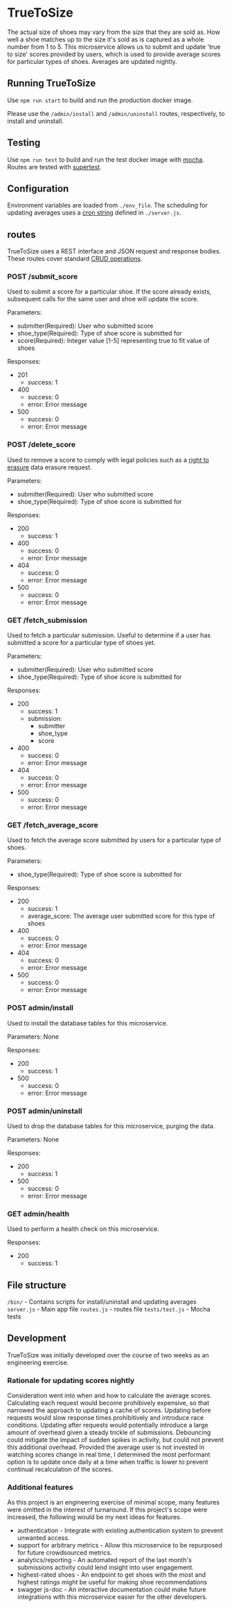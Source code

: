 # TrueToSize
The actual size of shoes may vary from the size that they are sold as. 
How well a shoe matches up to the size it's sold as is captured as a whole number from 1 to 5.
This microservice allows us to submit and update 'true to size' scores provided by users,
which is used to provide average scores for particular types of shoes. Averages are updated 
nightly.

## Running TrueToSize
Use `npm run start` to build and run the production docker image.

Please use the `/admin/install` and `/admin/uninstall` routes, respectively, to install and uninstall.

## Testing
Use `npm run test` to build and run the test docker image with [mocha](https://www.npmjs.com/package/mocha).
Routes are tested with [supertest](https://www.npmjs.com/package/supertest).

## Configuration
Environment variables are loaded from `./env_file`.
The scheduling for updating averages uses a [cron string](https://en.wikipedia.org/wiki/Cron) defined in `./server.js`.

## routes

TrueToSize uses a REST interface and JSON request and response bodies.
These routes cover standard [CRUD operations](https://en.wikipedia.org/wiki/Create,_read,_update_and_delete).

### POST /submit_score
Used to submit a score for a particular shoe. If the score already exists, subsequent calls for the same user and shoe will update the score.

Parameters:
- submitter(Required): User who submitted score
- shoe_type(Required): Type of shoe score is submitted for
- score(Required): Integer value [1-5] representing true to fit value of shoes

Responses:
- 201
  - success: 1
- 400
  - success: 0
  - error: Error message
- 500
  - success: 0
  - error: Error message

### POST /delete_score
Used to remove a score to comply with legal policies such as a [right to erasure](https://gdpr-info.eu/art-17-gdpr/) data erasure request.

Parameters:
- submitter(Required): User who submitted score
- shoe_type(Required): Type of shoe score is submitted for

Responses:
- 200
  - success: 1
- 400
  - success: 0
  - error: Error message
- 404
  - success: 0
  - error: Error message
- 500
  - success: 0
  - error: Error message

### GET /fetch_submission
Used to fetch a particular submission. Useful to determine if a user has submitted a score for a particular type of shoes yet.

Parameters:
- submitter(Required): User who submitted score
- shoe_type(Required): Type of shoe score is submitted for

Responses:
- 200
  - success: 1
  - submission:
    - submitter
    - shoe_type
    - score
- 400
  - success: 0
  - error: Error message
- 404
  - success: 0
  - error: Error message
- 500
  - success: 0
  - error: Error message

### GET /fetch_average_score
Used to fetch the average score submitted by users for a particular type of shoes.

Parameters:
- shoe_type(Required): Type of shoe score is submitted for

Responses:
- 200
  - success: 1
  - average_score: The average user submitted score for this type of shoes
- 400
  - success: 0
  - error: Error message
- 404
  - success: 0
  - error: Error message
- 500
  - success: 0
  - error: Error message

### POST admin/install
Used to install the database tables for this microservice.

Parameters: None

Responses:
- 200
  - success: 1
- 500
  - success: 0
  - error: Error message

### POST admin/uninstall
Used to drop the database tables for this microservice, purging the data.

Parameters: None

Responses:
- 200
  - success: 1
- 500
  - success: 0
  - error: Error message

### GET admin/health
Used to perform a health check on this microservice.

Responses:
- 200
  - success: 1

## File structure
`/bin/` - Contains scripts for install/uninstall and updating averages
`server.js` - Main app file
`routes.js` - routes file
`tests/test.js` - Mocha tests

## Development
TrueToSize was initially developed over the course of two weeks as an engineering exercise.

### Rationale for updating scores nightly
Consideration went into when and how to calculate the average scores. Calculating each request would become prohibively expensive,
so that narrowed the approach to updating a cache of scores. Updating before requests would slow response times prohibitively and
introduce race conditions. Updating after requests would potentially introduce a large amount of overhead given a steady trickle of
submissions. Debouncing could mitigate the impact of sudden spikes in activity, but could not prevent this additional overhead. Provided
the average user is not invested in watching scores change in real time, I determined the most performant option is to update once daily
at a time when traffic is lower to prevent continual recalculation of the scores.

### Additional features
As this project is an engineering exercise of minimal scope, many features were omitted in the interest of turnaround.
If this project's scope were increased, the following would be my next ideas for features.
- authentication - Integrate with existing authentication system to prevent unwanted access.
- support for arbitrary metrics - Allow this microservice to be repurposed for future crowdsourced metrics.  
- analytics/reporting - An automated report of the last month's submissions activity could lend insight into user engagement.
- highest-rated shoes - An endpoint to get shoes with the most and highest ratings might be useful for making shoe recommendations
- swagger js-doc - An interactive documentation could make future integrations with this microservice easier for the other developers.